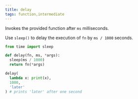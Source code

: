 ```yaml
---
title: delay
tags: function,intermediate
---
```


Invokes the provided function after `ms` milliseconds.

Use `sleep()` to delay the execution of `fn` by `ms / 1000` seconds.

```py
from time import sleep

def delay(fn, ms, *args):
  sleep(ms / 1000)
  return fn(*args)
```

```py
delay(
  lambda x: print(x),
  1000,
  'later'
) # prints 'later' after one second
```
